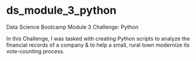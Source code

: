 # ds_module_3_python
Data Science Bootcamp Module 3 Challenge: Python

In this Challenge, I was tasked with creating Python scripts to analyze the financial records of a company & to help a small, rural town modernize its vote-counting process.
